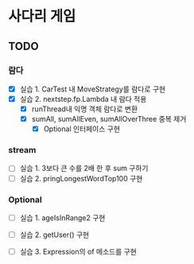 # 사다리 게임

## TODO
### 람다
- [X] 실습 1. CarTest 내 MoveStrategy를 람다로 구현
- [X] 실습 2. nextstep.fp.Lambda 내 람다 적용
  - [X] runThread내 익명 객체 람다로 변환
  - [X] sumAll, sumAllEven, sumAllOverThree 중복 제거 
    - [X] Optional 인터페이스 구현

### stream
- [ ] 실습 1. 3보다 큰 수를 2배 한 후 sum 구하기
- [ ] 실습 2. pringLongestWordTop100 구현

### Optional
- [ ] 실습 1. ageIsInRange2 구현
- [ ] 실습 2. getUser() 구현
- [ ] 실습 3. Expression의 of 메소드를 구현
 